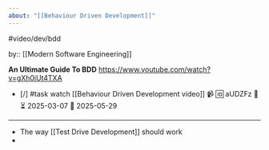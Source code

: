 ```yaml
---
about: "[[Behaviour Driven Development]]"
---
```

#video/dev/bdd

by:: [[Modern Software Engineering]]

**An Ultimate Guide To BDD**
https://www.youtube.com/watch?v=gXh0iUt4TXA

- [/] #task watch [[Behaviour Driven Development video]] 📹 🆔 aUDZFz 🔼 ⏳ 2025-03-07 📅 2025-05-29
___

- The way [[Test Drive Development]] should work
- 
